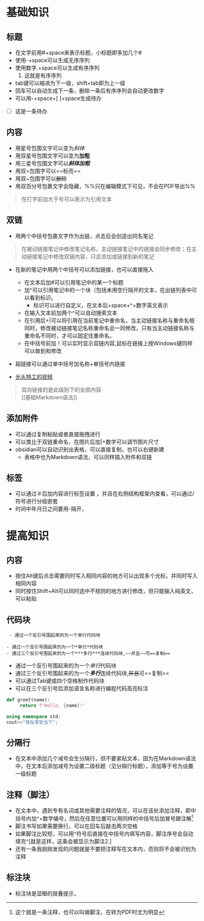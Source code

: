 # 基础知识
## 标题
- 在文字前用#+space来表示标题，小标题即多加几个#
- 使用-+space可以生成无序序列
- 使用数字.+space可以生成有序序列
	1. 这就是有序序列
- tab键可以缩进为下一级，shift+tab即为上一级
- 回车可以自动生成下一条，删除一条后有序序列会自动更改数字
- 可以用-+space+[ ]+space生成待办
- [ ] 这是一条待办
## 内容
 - 用星号包围文字可以变为*斜体*
 - 用双星号包围文字可以变为**加粗**
 - 用三星号包围文字可以***斜体加粗***
 - 用双=包围字可以==标亮==
 - 用双~包围字可以~~删除~~
 - 用双百分号包裹文字会隐藏，%%只在编辑模式下可见，不会在PDF导出%% 
 > 在打字前加大于号可以表示为引用文本
## 双链
- 用两个中括号包裹文字作为出链，点击后会创造出同名笔记
> 在被动链接笔记中修改笔记名称，主动链接笔记中的链接会同步修改；在主动链接笔记中修改双链内容，只会添加或链接到新的笔记 
- 在新的笔记中用两个中括号可以添加链接，也可以直接拖入
	- 在文本后加#可以引用笔记中的某一个标题
	- 加^可以引用笔记中的一个块（包括未用空行隔开的文本，在出链列表中可以看到标识。
		- 标识可以进行自定义，在文本后+space+^+数字英文表示
	- 在输入文本前加两个^可以自动搜索文本
	- 在引用后+|可以将引用在当前笔记中重命名，当主动链接名称与重命名相同时，修改被动链接笔记名称重命名会一同修改，只有当主动链接名称与重命名不同时，才可以固定住重命名。
	- 在中括号前加！可以实时显示双链内容,鼠标在链接上按Windows键同样可以做到和修改
	
- 超链接可以通过单中括号加名称+单括号内链接	
- [光头特工的视频](https://www.bilibili.com/video/BV1eWwBeZEPD/?spm_id_from=333.1007.0.0)
> 双向链接的是此级别下的全部内容	
[[基础Markdown语法]]
## 添加附件
- 可以通过复制粘贴或者直接拖拽进行
- 可以类比于双链重命名，在图片后加|+数字可以调节图片尺寸
- obsidian可以自动识别出表格，可以直接复制，也可以右键新建
	- 表格中也为Markdown语法，可以同样插入附件和双链
## 标签
- 可以通过＃后加内容进行标签设置 ，并且在右侧结构框架内查看，可以通过/符号进行分级嵌套
- 时间中年月日之间要用-隔开， 


# 提高知识
## 内容
- 按住Alt键后点击需要同时写入相同内容的地方可以出现多个光标，并同时写入相同内容
- 同时按住Shift+Alt可以同时选中不规则的地方进行修改，但只能输入纯英文，可以粘贴
## 代码块
` - 通过一个反引号围起来的为一个单行代码块`
```
- 通过一个反引号围起来的为一个*单行*代码块
- 通过三个反引号围起来的为一个***多行***连续代码块,~~并且~~可==复制==
```
- 通过一个反引号围起来的为一个*单行*代码块
- 通过三个反引号围起来的为一个***多行***连续代码块,~~并且~~可==复制==
- 可以通过Tab键或四个空格制作代码块
- 可以在三个反引号后添加语言名称进行编程代码高亮标注
```python
def greet(name):
     return f"Hello, {name}!"
```

```cpp
using namespace std;
cout<<"我在享受当下";
```

分隔行
--
- 在文本中添加几个减号会生分隔行，但不要紧贴文本，因为在Markdown语法中，在文本后添加减号为设置二级标题（见分隔行标题），添加等于号为设置一级标题

## 注释（脚注）
- 在文本中，遇到专有名词或其他需要注释的情况，可以在该处添加注释，即中括号内加^+数字编号，然后在任意位置可以用同样的中括号后加冒号跟注解[^1]
- 脚注书写如果需要换行，可以在回车后敲击两次空格
- 如果脚注比较短，可以用^符号后直接在中括号内填写内容，脚注序号会自动填充^[就是这样，这条会被显示为脚注2.]
- 还有一条我刚刚发现的问题就是不要把注释写在文本内，否则将不会被识别为注释



[^1]:   这个就是一条注释，也可以叫做脚注，在转为PDF时尤为明显
## 标注块
- 标注块是显眼的层叠提示，
